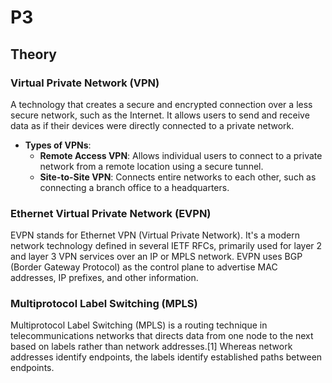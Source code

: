 # P3

## Theory

### Virtual Private Network (VPN)
A technology that creates a secure and encrypted connection over a less secure network, such as the Internet. It allows users to send and receive data as if their devices were directly connected to a private network.

- **Types of VPNs**:
  - **Remote Access VPN**: Allows individual users to connect to a private network from a remote location using a secure tunnel.
  - **Site-to-Site VPN**: Connects entire networks to each other, such as connecting a branch office to a headquarters.

### Ethernet Virtual Private Network (EVPN)
EVPN stands for Ethernet VPN (Virtual Private Network). It's a modern network technology defined in several IETF RFCs, primarily used for layer 2 and layer 3 VPN services over an IP or MPLS network. EVPN uses BGP (Border Gateway Protocol) as the control plane to advertise MAC addresses, IP prefixes, and other information.

### Multiprotocol Label Switching (MPLS)
Multiprotocol Label Switching (MPLS) is a routing technique in telecommunications networks that directs data from one node to the next based on labels rather than network addresses.[1] Whereas network addresses identify endpoints, the labels identify established paths between endpoints.

